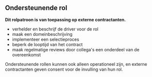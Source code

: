 ## Ondersteunende rol

**Dit rolpatroon is van toepassing op externe contractanten.**

- verhelder en beschrijf de driver voor de rol
- maak een domeinbeschrijving
- implementeer een selectieproces
- beperk de looptijd van het contract
- maak regelmatige reviews door collega's een onderdeel van de overeenkomst

Ondersteunende rollen kunnen ook alleen operationeel zijn, en externe contractanten geven consent voor de invulling van hun rol.